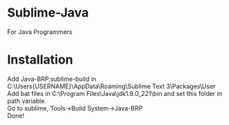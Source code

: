 # Sublime-Java
For Java Programmers
# Installation
Add Java-BRP.sublime-build in C:\Users\{USERNAME}\AppData\Roaming\Sublime Text 3\Packages\User<br>
Add bat files in C:\Program Files\Java\jdk1.8.0_221\bin and set this folder in path variable.<br>
Go to sublime, Tools->Build System->Java-BRP<br>
Done!
